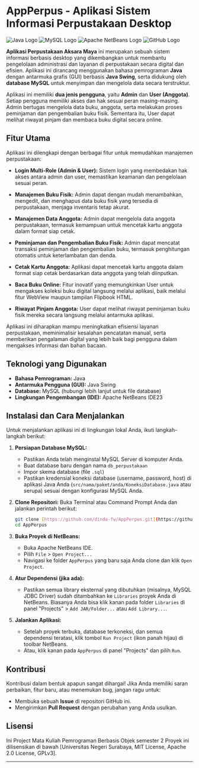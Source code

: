 # AppPerpus - Aplikasi Sistem Informasi Perpustakaan Desktop

![Java Logo](https://img.shields.io/badge/Java-ED8B00?style=for-the-badge&logo=java&logoColor=white)
![MySQL Logo](https://img.shields.io/badge/MySQL-005C84?style=for-the-badge&logo=mysql&logoColor=white)
![Apache NetBeans Logo](https://img.shields.io/badge/NetBeans-182B49?style=for-the-badge&logo=apache-netbeans&logoColor=white)
![GitHub Logo](https://img.shields.io/badge/GitHub-100000?style=for-the-badge&logo=github&logoColor=white)

**Aplikasi Perpustakaan Aksara Maya** ini merupakan sebuah sistem informasi berbasis desktop yang dikembangkan untuk membantu pengelolaan administrasi dan layanan di perpustakaan secara digital dan efisien. Aplikasi ini dirancang menggunakan bahasa pemrograman **Java** dengan antarmuka grafis (GUI) berbasis **Java Swing**, serta didukung oleh **database MySQL** untuk menyimpan dan mengelola data secara terstruktur.

Aplikasi ini memiliki **dua jenis pengguna**, yaitu **Admin** dan **User (Anggota)**. Setiap pengguna memiliki akses dan hak sesuai peran masing-masing. Admin bertugas mengelola data buku, anggota, serta melakukan proses peminjaman dan pengembalian buku fisik. Sementara itu, User dapat melihat riwayat pinjam dan membaca buku digital secara online.

## Fitur Utama

Aplikasi ini dilengkapi dengan berbagai fitur untuk memudahkan manajemen perpustakaan:

* **Login Multi-Role (Admin & User):**
    Sistem login yang membedakan hak akses antara admin dan user, memastikan keamanan dan pengelolaan sesuai peran.

* **Manajemen Buku Fisik:**
    Admin dapat dengan mudah menambahkan, mengedit, dan menghapus data buku fisik yang tersedia di perpustakaan, menjaga inventaris tetap akurat.

* **Manajemen Data Anggota:**
    Admin dapat mengelola data anggota perpustakaan, termasuk kemampuan untuk mencetak kartu anggota dalam format siap cetak.

* **Peminjaman dan Pengembalian Buku Fisik:**
    Admin dapat mencatat transaksi peminjaman dan pengembalian buku, termasuk penghitungan otomatis untuk keterlambatan dan denda.

* **Cetak Kartu Anggota:**
    Aplikasi dapat mencetak kartu anggota dalam format siap cetak berdasarkan data anggota yang telah diinputkan.

* **Baca Buku Online:**
    Fitur inovatif yang memungkinkan User untuk mengakses koleksi buku digital langsung melalui aplikasi, baik melalui fitur WebView maupun tampilan Flipbook HTML.

* **Riwayat Pinjam Anggota:**
    User dapat melihat riwayat peminjaman buku fisik mereka secara langsung melalui antarmuka aplikasi.

Aplikasi ini diharapkan mampu meningkatkan efisiensi layanan perpustakaan, meminimalisir kesalahan pencatatan manual, serta memberikan pengalaman digital yang lebih baik bagi pengguna dalam mengakses informasi dan bahan bacaan.

## Teknologi yang Digunakan

* **Bahasa Pemrograman:** Java
* **Antarmuka Pengguna (GUI):** Java Swing
* **Database:** MySQL (hubungi lebih lanjut untuk file database)
* **Lingkungan Pengembangan (IDE):** Apache NetBeans IDE23

## Instalasi dan Cara Menjalankan

Untuk menjalankan aplikasi ini di lingkungan lokal Anda, ikuti langkah-langkah berikut:

1.  **Persiapan Database MySQL:**
    * Pastikan Anda telah menginstal MySQL Server di komputer Anda.
    * Buat database baru dengan nama `db_perpustakaan`
    * Impor skema database (file `.sql`)
    * Pastikan kredensial koneksi database (username, password, host) di aplikasi Java Anda (`src/nama/paket/anda/KoneksiDatabase.java` atau serupa) sesuai dengan konfigurasi MySQL Anda.

2.  **Clone Repositori:**
    Buka Terminal atau Command Prompt Anda dan jalankan perintah berikut:
    ```bash
    git clone [https://github.com/dinda-fw/AppPerpus.git](https://github.com/dinda-fw/AppPerpus.git)
    cd AppPerpus
    ```

3.  **Buka Proyek di NetBeans:**
    * Buka Apache NetBeans IDE.
    * Pilih `File` > `Open Project...`
    * Navigasi ke folder `AppPerpus` yang baru saja Anda clone dan klik `Open Project`.

4.  **Atur Dependensi (jika ada):**
    * Pastikan semua library eksternal yang dibutuhkan (misalnya, MySQL JDBC Driver) sudah ditambahkan ke `Libraries` proyek Anda di NetBeans. Biasanya Anda bisa klik kanan pada folder `Libraries` di panel "Projects" > `Add JAR/Folder...` atau `Add Library...`.

5.  **Jalankan Aplikasi:**
    * Setelah proyek terbuka, database terkoneksi, dan semua dependensi teratasi, klik tombol `Run Project` (ikon panah hijau) di toolbar NetBeans.
    * Atau, klik kanan pada `AppPerpus` di panel "Projects" dan pilih `Run`.

## Kontribusi

Kontribusi dalam bentuk apapun sangat dihargai! Jika Anda memiliki saran perbaikan, fitur baru, atau menemukan bug, jangan ragu untuk:
* Membuka sebuah **Issue** di repositori GitHub ini.
* Mengirimkan **Pull Request** dengan perubahan yang Anda usulkan.

## Lisensi

Ini Project Mata Kuliah Pemrograman Berbasis Objek semester 2 
Proyek ini dilisensikan di bawah [Universitas Negeri Surabaya, MIT License, Apache 2.0 License, GPLv3].

---

